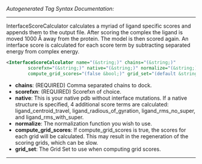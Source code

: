 <!-- THIS IS AN AUTOGENERATED FILE: Don't edit it directly, instead change the schema definition in the code itself. -->

_Autogenerated Tag Syntax Documentation:_

---
InterfaceScoreCalculator calculates a myriad of ligand specific scores and appends them to the output file. After scoring the complex the ligand is moved 1000 Å away from the protein. The model is then scored again. An interface score is calculated for each score term by subtracting separated energy from complex energy.

```xml
<InterfaceScoreCalculator name="(&string;)" chains="(&string;)"
        scorefxn="(&string;)" native="(&string;)" normalize="(&string;)"
        compute_grid_scores="(false &bool;)" grid_set="(default &string;)" />
```

-   **chains**: (REQUIRED) Comma separated chains to dock.
-   **scorefxn**: (REQUIRED) Scorefxn of choice.
-   **native**: This is your native pdb without interface mutations. If a native structure is specified, 4 additional score terms are calculated: ligand_centroid_travel, ligand_radious_of_gyration, ligand_rms_no_super, and ligand_rms_with_super.
-   **normalize**: The normalization function you wish to use.
-   **compute_grid_scores**: If compute_grid_scores is true, the scores for each grid will be calculated. This may result in the regeneration of the scoring grids, which can be slow.
-   **grid_set**: The Grid Set to use when computing grid scores.

---
